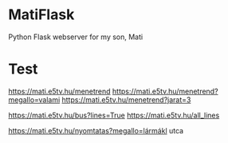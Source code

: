 # MatiFlask
Python Flask webserver for my son, Mati



# Test
https://mati.e5tv.hu/menetrend
https://mati.e5tv.hu/menetrend?megallo=valami
https://mati.e5tv.hu/menetrend?jarat=3

https://mati.e5tv.hu/bus?lines=True
https://mati.e5tv.hu/all_lines


https://mati.e5tv.hu/nyomtatas?megallo=lármákl utca
